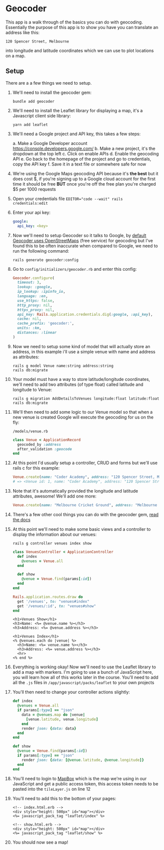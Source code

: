 # Geocoder

This app is a walk through of the basics you can do with geocoding. Essentially the purpose of this app is to show you have you can translate an address like this:

```
120 Spencer Street, Melbourne
```

into longitude and latitude coordinates which we can use to plot locations on a map.

## Setup

There are a a few things we need to setup.

1. We'll need to install the geocoder gem: 

    ```
    bundle add geocoder
    ```

2. We'll need to install the Leaflet library for displaying a map, it's a Javascript client side library:

    ```
    yarn add leaflet
    ```

3. We'll need a Google project and API key, this takes a few steps:

    a. Make a Google Developer account https://console.developers.google.com/
    b. Make a new project, it's the dropdown at the top left
    c. Click on enable APIs
    d. Enable the geocoding API
    e. Go back to the homepage of the project and go to credentials, copy the API key
    f. Save it in a text file or somewhere safe for now

4. We're using the Google Maps geocoding API because it's **the best** but it does cost $, if you're signing up to a Google cloud account for the first time it should be free **BUT** once you're off the free plan you're charged $5 per 1000 requests  

5. Open your credentials file `EDITOR="code --wait" rails credentials:edit`

6. Enter your api key:

    ```yml
    google:
      api_key: <key>
    ```

7. Now we'll need to setup Geocoder so it talks to Google, by [default Geocoder uses OpenStreetMaps](https://github.com/alexreisner/geocoder#geocoding-service-lookup-configuration) (free service) for geocoding but I've found this to be often inaccurate when compared to Google, we need to run the following command:

    ```
    rails generate geocoder:config
    ```

8. Go to `config/initializers/geocoder.rb` and enter this config:

    ```rb
    Geocoder.configure(
      timeout: 3,                
      lookup: :google,            
      ip_lookup: :ipinfo_io,      
      language: :en,              
      use_https: false,           
      http_proxy: nil,            
      https_proxy: nil,          
      api_key: Rails.application.credentials.dig(:google, :api_key),
      cache: nil,               
      cache_prefix: 'geocoder:',
      units: :km,
      distances: :linear
    )
    ```

9. Now we need to setup some kind of model that will actually store an address, in this example i'll use a simple venue with name and address as attributes:

    ```
    rails g model Venue name:string address:string
    rails db:migrate
    ```

10. Your model must have a way to store latitude/longitude coordinates, we'll need to add two attributes (of type float) called latitude and longitude to Venue:

    ```
    rails g migration AddDetailsToVenues longitude:float latitude:float
    rails db:migrate
    ```

11. We'll then need to add some logic to our Venue model so that when a new venue is created Google will execute the geocoding for us on the fly:

    `/models/venue.rb`

    ```rb
    class Venue < ApplicationRecord
      geocoded_by :address
      after_validation :geocode
    end
    ```

12. At this point I'd usually setup a controller, CRUD and forms but we'll use rails c for this example:

    ```rb
    Venue.create(name: "Coder Academy", address: "120 Spencer Street, Melbourne")
    # => <Venue id: 1, name: "Coder Academy", address: "120 Spencer Street, Melbourne", created_at: "2020-05-13 01:11:43", updated_at: "2020-05-13 01:11:43", longitude: 144.9543325, latitude: -37.8182119>
    ```

13. Note that it's automatically provided the longitude and latitude attributes, awesome! We'll add one more:

    ```rb
    Venue.create(name: "Melbourne Cricket Ground", address: "Melbourne Cricket Ground")
    ```

14. There's a few other cool things you can do with the geocoder gem, [read the docs](https://github.com/alexreisner/geocoder)

15. At this point we'll need to make some basic views and a controller to display the information about our venues:

    ```
    rails g controller venues index show
    ```

    ```rb
    class VenuesController < ApplicationController
      def index
        @venues = Venue.all
      end

      def show
        @venue = Venue.find(params[:id])
      end
    end
    ```

    ```rb
    Rails.application.routes.draw do
      get '/venues', to: "venues#index"
      get '/venues/:id', to: "venues#show"
    end
    ```

    ```erb
    <h1>Venues Show</h1>
    <h3>Name: <%= @venue.name %></h3>
    <h3>Address: <%= @venue.address %></h3>
    ```

    ```erb
    <h1>Venues Index</h1>
    <% @venues.each do |venue| %>
      <h3>Name: <%= venue.name %></h3>
      <h3>Address: <%= venue.address %></h3>
      <hr>
    <% end %>
    ```

16. Everything is working okay! Now we'll need to use the Leaflet library to add a map with markers. I'm going to use a bunch of JavaScript here, you will learn how all of this works later in the course. You'll need to add all the `.js` files in `/app/javascript/packs/leaflet` to your own projects

17. You'll then need to change your controller actions slightly:

    ```rb
    def index 
      @venues = Venue.all
      if params[:type] == "json"
        data = @venues.map do |venue|
          [venue.latitude, venue.longitude]
        end 
        render json: {data: data}
      end
    end 

    def show
      @venue = Venue.find(params[:id])
      if params[:type] == "json"
        render json: {data: [@venue.latitude, @venue.longitude]}
      end
    end
    ```

18. You'll need to login to [MapBox](https://www.mapbox.com/) which is the map we're using in our JavaScript and get a public access token, this access token needs to be pasted into the `tileLayer.js` on line 12    

19. You'll need to add this to the bottom of your pages:

    ```erb
    <!-- index.html.erb -->
    <div style="height: 500px" id="map"></div>
    <%= javascript_pack_tag "leaflet/index" %>
    ```

    ```erb
    <!-- show.html.erb -->
    <div style="height: 500px" id="map"></div>
    <%= javascript_pack_tag "leaflet/show" %>
    ```

20. You should now see a map!
